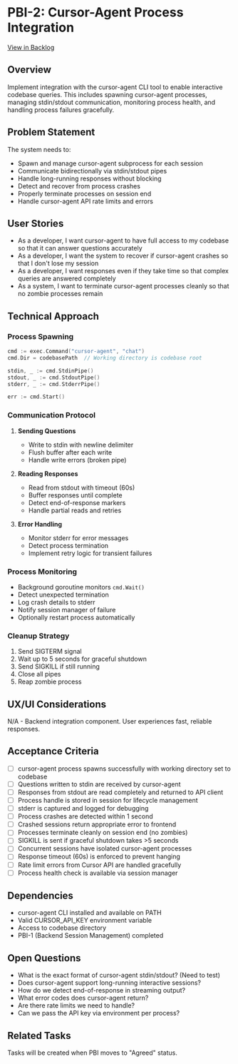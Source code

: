 # PBI-2: Cursor-Agent Process Integration

[View in Backlog](../backlog.md#user-content-2)

## Overview

Implement integration with the cursor-agent CLI tool to enable interactive codebase queries. This includes spawning cursor-agent processes, managing stdin/stdout communication, monitoring process health, and handling process failures gracefully.

## Problem Statement

The system needs to:
- Spawn and manage cursor-agent subprocess for each session
- Communicate bidirectionally via stdin/stdout pipes
- Handle long-running responses without blocking
- Detect and recover from process crashes
- Properly terminate processes on session end
- Handle cursor-agent API rate limits and errors

## User Stories

- As a developer, I want cursor-agent to have full access to my codebase so that it can answer questions accurately
- As a developer, I want the system to recover if cursor-agent crashes so that I don't lose my session
- As a developer, I want responses even if they take time so that complex queries are answered completely
- As a system, I want to terminate cursor-agent processes cleanly so that no zombie processes remain

## Technical Approach

### Process Spawning

```go
cmd := exec.Command("cursor-agent", "chat")
cmd.Dir = codebasePath  // Working directory is codebase root

stdin, _ := cmd.StdinPipe()
stdout, _ := cmd.StdoutPipe()
stderr, _ := cmd.StderrPipe()

err := cmd.Start()
```

### Communication Protocol

1. **Sending Questions**
   - Write to stdin with newline delimiter
   - Flush buffer after each write
   - Handle write errors (broken pipe)

2. **Reading Responses**
   - Read from stdout with timeout (60s)
   - Buffer responses until complete
   - Detect end-of-response markers
   - Handle partial reads and retries

3. **Error Handling**
   - Monitor stderr for error messages
   - Detect process termination
   - Implement retry logic for transient failures

### Process Monitoring

- Background goroutine monitors `cmd.Wait()`
- Detect unexpected termination
- Log crash details to stderr
- Notify session manager of failure
- Optionally restart process automatically

### Cleanup Strategy

1. Send SIGTERM signal
2. Wait up to 5 seconds for graceful shutdown
3. Send SIGKILL if still running
4. Close all pipes
5. Reap zombie process

## UX/UI Considerations

N/A - Backend integration component. User experiences fast, reliable responses.

## Acceptance Criteria

- [ ] cursor-agent process spawns successfully with working directory set to codebase
- [ ] Questions written to stdin are received by cursor-agent
- [ ] Responses from stdout are read completely and returned to API client
- [ ] Process handle is stored in session for lifecycle management
- [ ] stderr is captured and logged for debugging
- [ ] Process crashes are detected within 1 second
- [ ] Crashed sessions return appropriate error to frontend
- [ ] Processes terminate cleanly on session end (no zombies)
- [ ] SIGKILL is sent if graceful shutdown takes >5 seconds
- [ ] Concurrent sessions have isolated cursor-agent processes
- [ ] Response timeout (60s) is enforced to prevent hanging
- [ ] Rate limit errors from Cursor API are handled gracefully
- [ ] Process health check is available via session manager

## Dependencies

- cursor-agent CLI installed and available on PATH
- Valid CURSOR_API_KEY environment variable
- Access to codebase directory
- PBI-1 (Backend Session Management) completed

## Open Questions

- What is the exact format of cursor-agent stdin/stdout? (Need to test)
- Does cursor-agent support long-running interactive sessions?
- How do we detect end-of-response in streaming output?
- What error codes does cursor-agent return?
- Are there rate limits we need to handle?
- Can we pass the API key via environment per process?

## Related Tasks

Tasks will be created when PBI moves to "Agreed" status.

